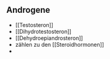 ## Androgene
- [[Testosteron]]
- [[Dihydrotestosteron]]
- [[Dehydroepiandrosteron]]
- zählen zu den [[Steroidhormonen]]
- 
